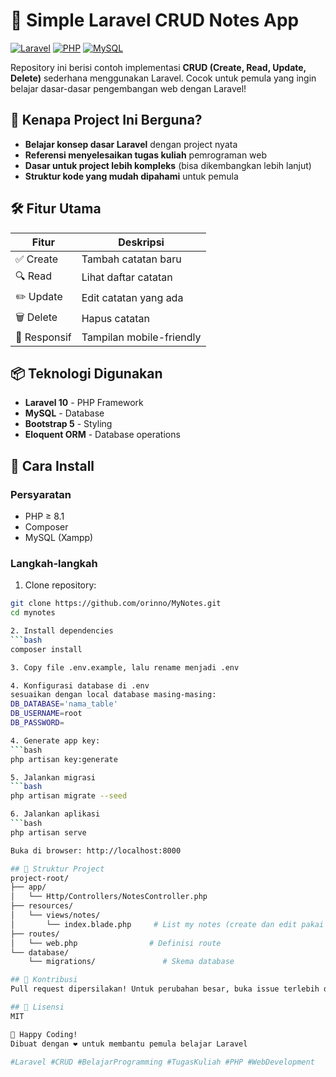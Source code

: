 # 📝 Simple Laravel CRUD Notes App

[![Laravel](https://img.shields.io/badge/Laravel-FF2D20?style=for-the-badge&logo=laravel&logoColor=white)](https://laravel.com)
[![PHP](https://img.shields.io/badge/PHP-777BB4?style=for-the-badge&logo=php&logoColor=white)](https://php.net)
[![MySQL](https://img.shields.io/badge/MySQL-005C84?style=for-the-badge&logo=mysql&logoColor=white)](https://mysql.com)

Repository ini berisi contoh implementasi **CRUD (Create, Read, Update, Delete)** sederhana menggunakan Laravel. Cocok untuk pemula yang ingin belajar dasar-dasar pengembangan web dengan Laravel!

## 🌟 Kenapa Project Ini Berguna?

- **Belajar konsep dasar Laravel** dengan project nyata
- **Referensi menyelesaikan tugas kuliah** pemrograman web
- **Dasar untuk project lebih kompleks** (bisa dikembangkan lebih lanjut)
- **Struktur kode yang mudah dipahami** untuk pemula

## 🛠 Fitur Utama

| Fitur | Deskripsi |
|-------|-----------|
| ✅ Create | Tambah catatan baru |
| 🔍 Read | Lihat daftar catatan |
| ✏️ Update | Edit catatan yang ada |
| 🗑️ Delete | Hapus catatan |
| 📱 Responsif | Tampilan mobile-friendly |

## 📦 Teknologi Digunakan

- **Laravel 10** - PHP Framework
- **MySQL** - Database
- **Bootstrap 5** - Styling
- **Eloquent ORM** - Database operations

## 🚀 Cara Install

### Persyaratan
- PHP ≥ 8.1
- Composer
- MySQL (Xampp)

### Langkah-langkah

1. Clone repository:
```bash
git clone https://github.com/orinno/MyNotes.git
cd mynotes

2. Install dependencies
```bash
composer install

3. Copy file .env.example, lalu rename menjadi .env

4. Konfigurasi database di .env
sesuaikan dengan local database masing-masing:
DB_DATABASE='nama_table'
DB_USERNAME=root
DB_PASSWORD=

4. Generate app key:
```bash
php artisan key:generate

5. Jalankan migrasi
```bash
php artisan migrate --seed 

6. Jalankan aplikasi
```bash
php artisan serve

Buka di browser: http://localhost:8000

## 📂 Struktur Project
project-root/
├── app/
│   └── Http/Controllers/NotesController.php
├── resources/
│   └── views/notes/
│       └── index.blade.php     # List my notes (create dan edit pakai modal)
├── routes/
│   └── web.php                # Definisi route
└── database/
    └── migrations/               # Skema database

## 🤝 Kontribusi
Pull request dipersilakan! Untuk perubahan besar, buka issue terlebih dahulu.

## 📜 Lisensi
MIT

🎉 Happy Coding!
Dibuat dengan ❤️ untuk membantu pemula belajar Laravel

#Laravel #CRUD #BelajarProgramming #TugasKuliah #PHP #WebDevelopment